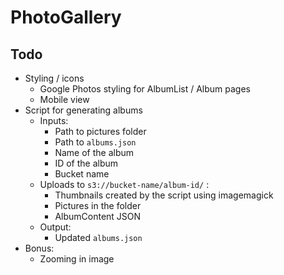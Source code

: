 # PhotoGallery

## Todo

* Styling / icons 
    * Google Photos styling for AlbumList / Album pages
    * Mobile view
* Script for generating albums
    * Inputs:
        * Path to pictures folder
        * Path to `albums.json`
        * Name of the album
        * ID of the album
        * Bucket name
    * Uploads to `s3://bucket-name/album-id/` :
        * Thumbnails created by the script using imagemagick
        * Pictures in the folder
        * AlbumContent JSON
    * Output:
        * Updated `albums.json`
* Bonus:
    * Zooming in image
